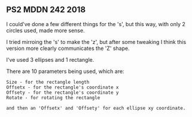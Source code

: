 ## PS2 MDDN 242 2018

I could've done a few different things for the 's', but this way, with only 2 circles used, made more sense.

I tried mirroing the 's' to make the 'z', but after some tweaking I think this version more clearly communicates the 'Z' shape.



I've used 3 ellipses and 1 rectangle.

There are 10 parameters being used, which are:
	
	Size - for the rectangle length
	Offsetx - for the rectangle's coordinate x
	Offsety - for the rectangle's coordinate y
	Rotate - for rotating the rectangle

	and then an 'Offsetx' and 'Offsety' for each ellipse xy coordinate.



